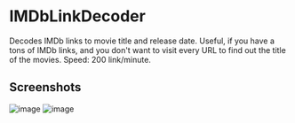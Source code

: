# IMDbLinkDecoder
Decodes IMDb links to movie title and release date.
Useful, if you have a tons of IMDb links, and you don't want to visit every URL to find out the title of the movies.
Speed: 200 link/minute.

## Screenshots
![image](https://user-images.githubusercontent.com/47695008/59603418-ade96c80-9109-11e9-9b44-25a802bc6844.png)
![image](https://user-images.githubusercontent.com/47695008/59603515-e2f5bf00-9109-11e9-8ede-5ec84a3e2515.png)

